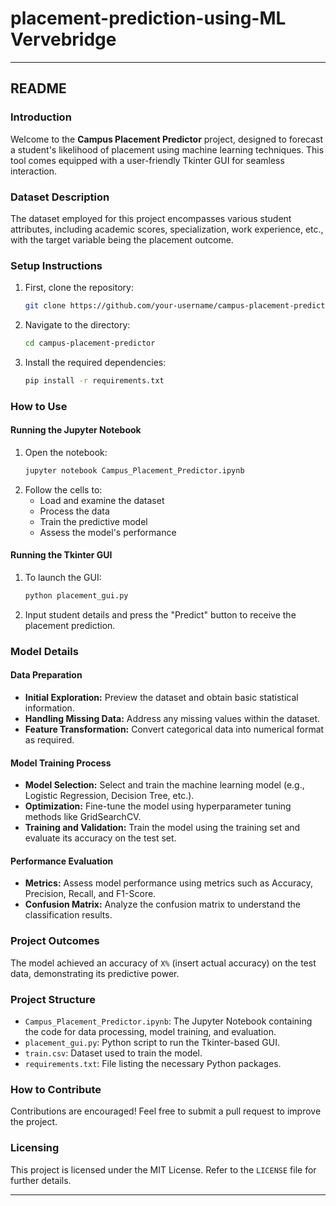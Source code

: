 # placement-prediction-using-ML Vervebridge
---

## README

### Introduction
Welcome to the **Campus Placement Predictor** project, designed to forecast a student's likelihood of placement using machine learning techniques. This tool comes equipped with a user-friendly Tkinter GUI for seamless interaction.

### Dataset Description
The dataset employed for this project encompasses various student attributes, including academic scores, specialization, work experience, etc., with the target variable being the placement outcome.

### Setup Instructions

1. First, clone the repository:
   ```bash
   git clone https://github.com/your-username/campus-placement-predictor.git
   ```
2. Navigate to the directory:
   ```bash
   cd campus-placement-predictor
   ```
3. Install the required dependencies:
   ```bash
   pip install -r requirements.txt
   ```

### How to Use

#### Running the Jupyter Notebook
1. Open the notebook:
   ```bash
   jupyter notebook Campus_Placement_Predictor.ipynb
   ```
2. Follow the cells to:
   - Load and examine the dataset
   - Process the data
   - Train the predictive model
   - Assess the model's performance

#### Running the Tkinter GUI
1. To launch the GUI:
   ```bash
   python placement_gui.py
   ```
2. Input student details and press the "Predict" button to receive the placement prediction.

### Model Details

#### Data Preparation
- **Initial Exploration:** Preview the dataset and obtain basic statistical information.
- **Handling Missing Data:** Address any missing values within the dataset.
- **Feature Transformation:** Convert categorical data into numerical format as required.

#### Model Training Process
- **Model Selection:** Select and train the machine learning model (e.g., Logistic Regression, Decision Tree, etc.).
- **Optimization:** Fine-tune the model using hyperparameter tuning methods like GridSearchCV.
- **Training and Validation:** Train the model using the training set and evaluate its accuracy on the test set.

#### Performance Evaluation
- **Metrics:** Assess model performance using metrics such as Accuracy, Precision, Recall, and F1-Score.
- **Confusion Matrix:** Analyze the confusion matrix to understand the classification results.

### Project Outcomes
The model achieved an accuracy of `X%` (insert actual accuracy) on the test data, demonstrating its predictive power.

### Project Structure
- `Campus_Placement_Predictor.ipynb`: The Jupyter Notebook containing the code for data processing, model training, and evaluation.
- `placement_gui.py`: Python script to run the Tkinter-based GUI.
- `train.csv`: Dataset used to train the model.
- `requirements.txt`: File listing the necessary Python packages.

### How to Contribute
Contributions are encouraged! Feel free to submit a pull request to improve the project.

### Licensing
This project is licensed under the MIT License. Refer to the `LICENSE` file for further details.

---
